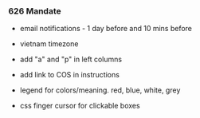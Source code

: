 ### 626 Mandate

* email notifications - 1 day before and 10 mins before
* vietnam timezone
* add "a" and "p" in left columns
* add link to COS in instructions
* legend for colors/meaning. red, blue, white, grey

* css finger cursor for clickable boxes
